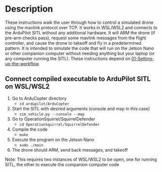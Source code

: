 # Description
These instructions walk the user through how to control a simulated drone using the mavlink protocol over TCP.  It works in WSL/WSL2 and connects to the ArduPilot SITL without any additional hardware.  It will ARM the drone (if pre-arm checks pass), request some mavlink messages from the flight controller, and cause the drone to takeoff and fly in a predetermined pattern.  It is intended to simulate the code that will run on the Jetson Nano or other companion computer without needing anything but your laptop (or any computer running the SITL).  These instructions depend on [01-Setting-up-the-workflow](https://github.com/crose72/OperationSquirrel/blob/master/Docs/01-Setting-up-the-workflow.md).

## Connect compiled executable to ArduPilot SITL on WSL/WSL2

1. Go to ArduCopter directory
	- `cd ardupilot/ArduCopter`
2. Start the SITL with desired arguments (console and map in this case)
	- `sim_vehicle.py --console --map`
3. Go to OperationSquirrel/SquirrelDefender
	- `cd OperationSquirrel/SquirrelDefender`
4. Compile the code
    - `make`
5. Execute the program on the Jetson Nano
    - `sudo ./main`
6. The drone should ARM, send back messages, and takeoff

Note: This requires two instances of WSL/WSL2 to be open, one for running SITL, the other to execute the companion computer code